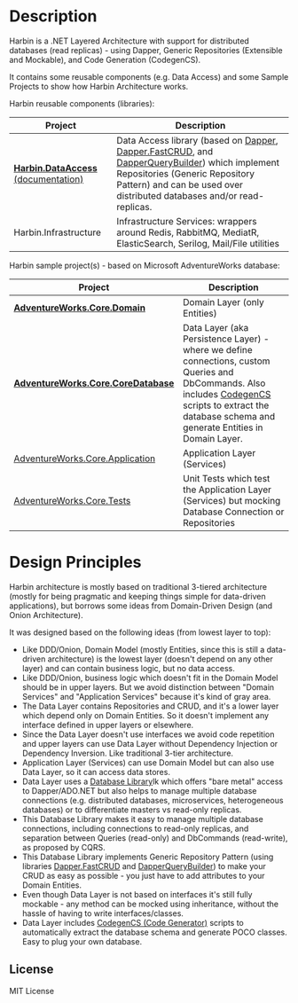 # Description

Harbin is a .NET Layered Architecture with support for distributed databases (read replicas) - using Dapper, Generic Repositories (Extensible and Mockable), and Code Generation (CodegenCS).  

It contains some reusable components (e.g. Data Access) and some Sample Projects to show how Harbin Architecture works.

Harbin reusable components (libraries):

Project | Description
------------ | -------------
[**Harbin.DataAccess**](https://github.com/Drizin/Harbin/tree/master/src/Harbin.DataAccess) [(documentation)](https://github.com/Drizin/Harbin/tree/master/src/Harbin.DataAccess) | Data Access library (based on [Dapper](https://github.com/StackExchange/Dapper), [Dapper.FastCRUD](https://github.com/MoonStorm/Dapper.FastCRUD/), and [DapperQueryBuilder](https://github.com/Drizin/DapperQueryBuilder)) which implement Repositories (Generic Repository Pattern) and can be used over distributed databases and/or read-replicas.
Harbin.Infrastructure | Infrastructure Services: wrappers around Redis, RabbitMQ, MediatR, ElasticSearch, Serilog, Mail/File utilities

Harbin sample project(s) - based on Microsoft AdventureWorks database:

Project | Description
------------ | -------------
[**AdventureWorks.Core.Domain**](https://github.com/Drizin/Harbin/tree/master/src/AdventureWorks.Core.Domain) | Domain Layer (only Entities) 
[**AdventureWorks.Core.CoreDatabase**](https://github.com/Drizin/Harbin/tree/master/src/AdventureWorks.Core.CoreDatabase) | Data Layer (aka Persistence Layer) - where we define connections, custom Queries and DbCommands. Also includes [CodegenCS](https://github.com/Drizin/CodegenCS/) scripts to extract the database schema and generate Entities in Domain Layer.
[AdventureWorks.Core.Application](https://github.com/Drizin/Harbin/tree/master/src/AdventureWorks.Core.Application) | Application Layer (Services)
[AdventureWorks.Core.Tests](https://github.com/Drizin/Harbin/tree/master/src/AdventureWorks.Core.Tests) | Unit Tests which test the Application Layer (Services) but mocking Database Connection or Repositories


#  Design Principles

Harbin architecture is mostly based on traditional 3-tiered architecture (mostly for being pragmatic and keeping things simple for data-driven applications), but borrows some ideas from Domain-Driven Design (and Onion Architecture).

It was designed based on the following ideas (from lowest layer to top):
- Like DDD/Onion, Domain Model (mostly Entities, since this is still a data-driven architecture) is the lowest layer (doesn't depend on any other layer) and can contain business logic, but no data access.
- Like DDD/Onion, business logic which doesn't fit in the Domain Model should be in upper layers. But we avoid distinction between "Domain Services" and "Application Services" because it's kind of gray area.
- The Data Layer contains Repositories and CRUD, and it's a lower layer which depend only on Domain Entities. So it doesn't implement any interface defined in upper layers or elsewhere.
- Since the Data Layer doesn't use interfaces we avoid code repetition and upper layers can use Data Layer without Dependency Injection or Dependency Inversion. Like traditional 3-tier architecture.
- Application Layer (Services) can use Domain Model but can also use Data Layer, so it can access data stores.
- Data Layer uses a [Database Library](https://github.com/Drizin/Harbin/tree/master/src/Harbin.DataAccess)lk which offers "bare metal" access to Dapper/ADO.NET but also helps to manage multiple database connections (e.g. distributed databases, microservices, heterogeneous databases) or to differentiate masters vs read-only replicas.
- This Database Library makes it easy to manage multiple database connections, including connections to read-only replicas, and separation between Queries (read-only) and DbCommands (read-write), as proposed by CQRS.
- This Database Library implements Generic Repository Pattern (using libraries [Dapper.FastCRUD](https://github.com/MoonStorm/Dapper.FastCRUD/) and [DapperQueryBuilder](https://github.com/Drizin/DapperQueryBuilder)) to make your CRUD as easy as possible - you just have to add attributes to your Domain Entities.
- Even though Data Layer is not based on interfaces it's still fully mockable - any method can be mocked using inheritance, without the hassle of having to write interfaces/classes.
- Data Layer includes [CodegenCS (Code Generator)](https://github.com/Drizin/CodegenCS/) scripts to automatically extract the database schema and generate POCO classes. Easy to plug your own database.


## License
MIT License
